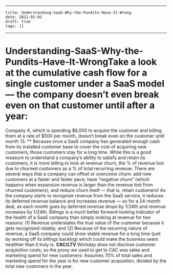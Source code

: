 
---
    title: Understanding-SaaS-Why-the-Pundits-Have-It-Wrong
    date: 2021-01-01    
    draft: true
    tags: []
---
# Understanding-SaaS-Why-the-Pundits-Have-It-WrongTake a look at the cumulative cash flow for a single customer under a SaaS model — the company doesn’t even break even on that customer until after a year:
Company A, which is spending $6,000 to acquire the customer and billing them at a rate of $500 per month, doesn’t break even on the customer until month 13.
**
Because once a SaaS company has generated enough cash from its installed customer base to cover the cost of acquiring new customers, those customers stay for a long time.
While this is a good measure to understand a company’s ability to satisfy and retain its customers, it is more telling to look at revenue churn, the % of revenue lost due to churned customers as a % of total recurring revenue.
There are several ways that a company can offset or overcome churn: add new customers at a faster and faster pace; have “negative churn” (which happens when expansion revenue is larger than the revenue lost from churned customers); and reduce churn itself — that is, retain customers!
As the company starts to recognize revenue from the SaaS service, it reduces its deferred revenue balance and increases revenue — so for a 24-month deal, as each month goes by deferred revenue drops by 1/24th and revenue increases by 1/24th.
Billings is a much better forward-looking indicator of the health of a SaaS company than simply looking at revenue for two reasons: (1) Revenue understates the true value of the customer because it gets recognized ratably; and (2) Because of the recurring nature of revenue, a SaaS company could show stable revenue for a long time (just by working off its billings backlog) which could make the business seem healthier than it truly is.
**CAC/LTV**
Workday does not disclose customer acquisition costs, so the proxy we used to get to CAC was sales and marketing spend for new customers:
Assumes 70% of total sales and marketing spend for the year is for new customer acquisition, divided by the total new customers in the year.

